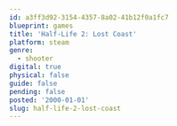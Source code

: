 ```yaml
---
id: a3ff3d92-3154-4357-8a02-41b12f0a1fc7
blueprint: games
title: 'Half-Life 2: Lost Coast'
platform: steam
genre:
  - shooter
digital: true
physical: false
guide: false
pending: false
posted: '2000-01-01'
slug: half-life-2-lost-coast
---
```

